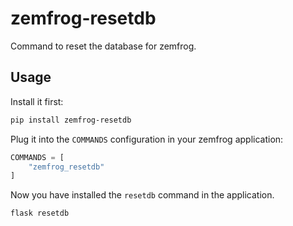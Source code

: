 zemfrog-resetdb
===============

Command to reset the database for zemfrog.


Usage
-----

Install it first:

```sh
pip install zemfrog-resetdb
```

Plug it into the `COMMANDS` configuration in your zemfrog application:

```python
COMMANDS = [
    "zemfrog_resetdb"
]
```

Now you have installed the `resetdb` command in the application.

```sh
flask resetdb
```
